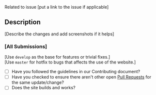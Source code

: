 Related to issue [put a link to the issue if applicable]

## Description

[Describe the changes and add screenshots if it helps]

### [All Submissions]

[Use `develop` as the base for features or trivial fixes.]  
[Use `master` for hotfix to bugs that affects the use of the website.]

* [ ] Have you followed the guidelines in our Contributing document?
* [ ] Have you checked to ensure there aren't other open [Pull Requests](https://github.com/saglacio/saglac.io/pulls) for the same update/change?
* [ ] Does the site builds and works?
